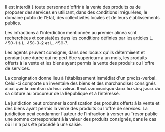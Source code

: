 Il est interdit à toute personne d'offrir à la vente des produits ou de proposer des services en utilisant, dans des conditions irrégulières, le domaine public de l'Etat, des collectivités locales et de leurs établissements publics. 


Les infractions à l'interdiction mentionnée au premier alinéa sont recherchées et constatées dans les conditions définies par les articles L. 450-1 à L. 450-3-2 et L. 450-7. 


Les agents peuvent consigner, dans des locaux qu'ils déterminent et pendant une durée qui ne peut être supérieure à un mois, les produits offerts à la vente et les biens ayant permis la vente des produits ou l'offre de services. 


La consignation donne lieu à l'établissement immédiat d'un procès-verbal. Celui-ci comporte un inventaire des biens et des marchandises consignés ainsi que la mention de leur valeur. Il est communiqué dans les cinq jours de sa clôture au procureur de la République et à l'intéressé. 


La juridiction peut ordonner la confiscation des produits offerts à la vente et des biens ayant permis la vente des produits ou l'offre de services. La juridiction peut condamner l'auteur de l'infraction à verser au Trésor public une somme correspondant à la valeur des produits consignés, dans le cas où il n'a pas été procédé à une saisie.

